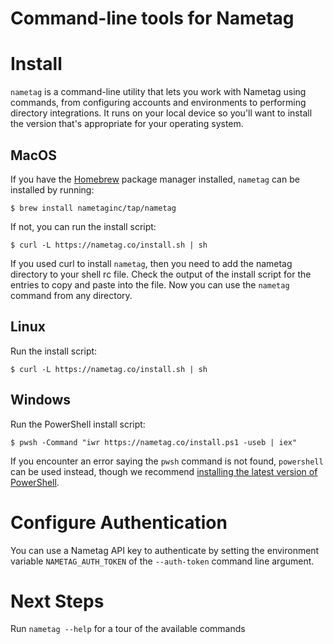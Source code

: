 # Command-line tools for Nametag

# Install

`nametag` is a command-line utility that lets you work with Nametag using commands, from configuring accounts and environments to performing directory integrations. It runs on your local device so you'll want to install the version that's appropriate for your operating system.

## MacOS

If you have the [Homebrew](https://brew.sh) package manager installed, `nametag` can be installed by running:

```
$ brew install nametaginc/tap/nametag
```

If not, you can run the install script:

```
$ curl -L https://nametag.co/install.sh | sh
```

If you used curl to install `nametag`, then you need to add the nametag directory to your shell rc file. Check the output of the install script for the entries to copy and paste into the file. Now you can use the `nametag` command from any directory.

## Linux

Run the install script:

```
$ curl -L https://nametag.co/install.sh | sh
```

## Windows

Run the PowerShell install script:

```
$ pwsh -Command "iwr https://nametag.co/install.ps1 -useb | iex"
```

If you encounter an error saying the `pwsh` command is not found, `powershell` can be used instead, though we recommend [installing the latest version of PowerShell](https://learn.microsoft.com/en-us/powershell/scripting/install/installing-powershell-on-windows).

# Configure Authentication

You can use a Nametag API key to authenticate by setting the environment variable `NAMETAG_AUTH_TOKEN` of the `--auth-token` command line argument.

# Next Steps

Run `nametag --help` for a tour of the available commands
